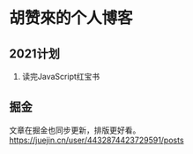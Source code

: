 # 胡赞來的个人博客

## 2021计划
1. 读完JavaScript红宝书

## 掘金
文章在掘金也同步更新，排版更好看。
https://juejin.cn/user/4432874423729591/posts
